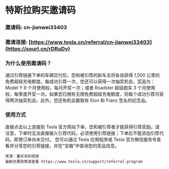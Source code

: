 # 特斯拉购买邀请码

### 邀请码: cn-jianwei33403

### 邀请连接: [https://www.tesla.cn/referral/cn-jianwei33403](https://sourl.cn/rDRuDv)

### 为什么使用邀请码？
通过引荐链接下单的车辆交付后，您和被引荐的新车主将各自获得 1,500 公里的免费超级充电额度。每成功引荐一次，您还可以获得一次抽奖机会，奖品为：Model Y 9 个月使用权，每月开奖一次；或者 Roadster 超级跑车 3 个月使用权，每季度开奖一次。如果您已拥有无限免费超级充电额度，则每个成功引荐可获得两次抽奖机会。此外，您还有机会赢取有 Elon 和 Franz 签名的纪念品。

### 使用方式
直接点击以上连接到 Tesla 官方网站下单，您和被引荐者才能获得引荐奖励。请注意，下单时无法直接输入引荐代码，必须使用引荐链接；下单后不能添加引荐代码，即使订单尚未交付。
您可以通过 Tesla 应用程序或 Tesla 官方微信服务号查看并分享您的引荐链接，并在“宝箱”中查询您的奖品信息。

~~~
来源：董买买的视频
最新优惠政策请查看 https://www.tesla.cn/support/referral-program
